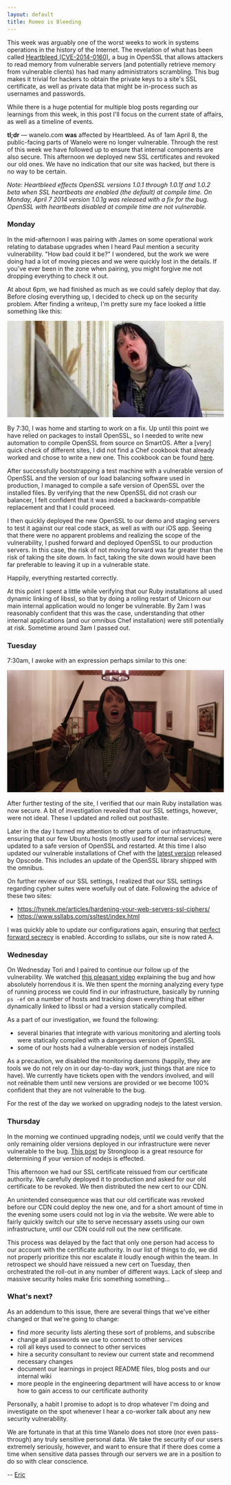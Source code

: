 ```yaml
---
layout: default
title: Romeo is Bleeding
---
```


This week was arguably one of the worst weeks to work
in systems operations in the history of the Internet.
The revelation of what has been called [Heartbleed (CVE-2014-0160)](http://heartbleed.com),
a bug in OpenSSL that allows attackers to read memory
from vulnerable servers (and potentially retrieve memory from vulnerable
clients) has had many administrators scrambling. This bug makes it trivial
for hackers to obtain the private keys to a site's SSL certificate, as well
as private data that might be in-process such as usernames and passwords.

While there is a huge potential for multiple blog posts regarding our learnings
from this week, in this post I'll focus on the current state of affairs, as
well as a timeline of events.

**tl;dr** — wanelo.com **was** affected by Heartbleed. As of 1am April 8, the
public-facing parts of Wanelo were no longer vulnerable. Through the rest of
this week we have followed up to ensure that internal components are also secure.
This afternoon we deployed new SSL certificates and revoked our old ones. We
have no indication that our site was hacked, but there is no way to be certain.


*Note: Heartbleed effects OpenSSL versions 1.0.1 through 1.0.1f and 1.0.2 beta
when SSL heartbeats are enabled (the default) at compile time. On Monday, April
7 2014 version 1.0.1g was released with a fix for the bug. OpenSSL with heartbeats
disabled at compile time are not vulnerable.*

### Monday

In the mid-afternoon I was pairing with James on some
operational work relating to database upgrades when I
heard Paul mention a security vulnerability. "How bad could it be?" I wondered,
but the work we were doing had a lot of moving pieces and we were quickly lost
in the details. If you've ever been in
the zone when pairing, you might forgive me not dropping everything to check it
out.

At about 6pm, we had finished as much as we could safely deploy that day. Before
closing everything up, I decided to check up on the security problem. After finding
a writeup, I'm pretty sure my face looked a little something like this:

![Me realizing what Heartbleed meant](/assets/shelley.jpg)

By 7:30, I was home and starting to work on a fix. Up until this point we have
relied on packages to install OpenSSL, so I needed to write new automation
to compile OpenSSL from source on SmartOS. After a [very] quick check of
different sites, I did not find a Chef cookbook that already worked and chose
to write a new one. This cookbook can be found [here](https://github.com/wanelo-chef/ssl).

After successfully bootstrapping a test machine with a vulnerable version of
OpenSSL and the version of our load balancing software used in production, I
managed to compile a safe version of OpenSSL over the installed files.
By verifying that the new OpenSSL did not crash our balancer, I felt confident
that it was indeed a backwards-compatible replacement and that I could proceed.

I then quickly deployed the new OpenSSL to our demo and staging servers to test
it against our real code stack, as well as with our iOS app. Seeing that there
were no apparent problems and realizing the scope of the vulnerability, I pushed
forward and deployed OpenSSL to our production servers. In this case, the risk
of not moving forward was far greater than the risk of taking the site down. In
fact, taking the site down would have been far preferable to leaving it up in a
vulnerable state.

Happily, everything restarted correctly.

At this point I spent a little while verifying that our Ruby installations all
used dynamic linking of libssl, so that by doing a rolling restart of Unicorn
our main internal application would no longer be vulnerable. By 2am I was
reasonably confident that this was the case, understanding that other internal
applications (and our omnibus Chef installation) were still potentially at risk.
Sometime around 3am I passed out.

### Tuesday

7:30am, I awoke with an expression perhaps similar to this one:

![Was it just a nightmare?](/assets/shelley2.jpg)

After further testing of the site, I verified that our main Ruby installation
was now secure. A bit of investigation revealed that our SSL settings, however,
were not ideal. These I updated and rolled out posthaste.

Later in the day I turned my attention to other parts of our infrastructure,
ensuring that our few Ubuntu hosts (mostly used for internal services) were updated
to a safe version of OpenSSL and restarted. At this time I also updated our
vulnerable installations of Chef with the
[latest version](http://www.getchef.com/blog/2014/04/08/release-chef-client-11-12-0-10-32-2/)
released by Opscode. This includes an update of the OpenSSL library shipped with
the omnibus.

On further review of our SSL settings, I realized that our SSL settings regarding
cypher suites were woefully out of date. Following the advice of these two sites:

* https://hynek.me/articles/hardening-your-web-servers-ssl-ciphers/
* https://www.ssllabs.com/ssltest/index.html

I was quickly able to update our configurations again, ensuring that [perfect
forward secrecy](http://en.wikipedia.org/wiki/Perfect_forward_secrecy) is enabled.
According to ssllabs, our site is now rated A.

### Wednesday

On Wednesday Tori and I paired to continue our follow up of the vulnerability. We
watched [this pleasant video](http://vimeo.com/91425662) explaining the bug and
how absolutely horrendous it is. We then spent the morning analyzing every type
of running process we could find in our infrastructure, basically by running
`ps -ef` on a number of hosts and tracking down everything that either dynamically
linked to libssl or had a version statically compiled.

As a part of our investigation, we found the following:

* several binaries that integrate with various monitoring and alerting tools
  were statically compiled with a dangerous version of OpenSSL
* some of our hosts had a vulnerable version of nodejs installed

As a precaution, we disabled the monitoring daemons (happily, they are tools we
do not rely on in our day-to-day work, just things that are nice to have). We
currently have tickets open with the vendors involved, and will not reënable them
until new versions are provided or we become 100% confident that they are not
vulnerable to the bug.

For the rest of the day we worked on upgrading nodejs to the latest version.

### Thursday

In the morning we continued upgrading nodejs, until we could verify that the only
remaining older versions deployed in our infrastructure were never vulnerable to
the bug. [This post](http://strongloop.com/strongblog/heartbleed-openssl-node-js/)
by Strongloop is a great resource for determining if your version of nodejs is
effected.

This afternoon we had our SSL certificate reissued from our certificate authority.
We carefully deployed it to production and asked for our old certificate to be
revoked. We then distributed the new cert to our CDN.

An unintended consequence was that our old certificate was revoked before our
CDN could deploy the new one, and for a short amount of time in the evening some
users could not log in via the website. We were able to fairly quickly switch our
site to serve necessary assets using our own infrastructure, until our CDN could
roll out the new certificate.

This process was delayed by the fact that only one person had access to our
account with the certificate authority. In our list of things to do, we did not
properly prioritize this nor escalate it loudly enough within the team. In
retrospect we should have reissued a new cert on Tuesday, then orchestrated the
roll-out in any number of different ways. Lack of sleep and massive security
holes make Eric something something...

### What's next?

As an addendum to this issue, there are several things that we've either changed
or that we're going to change:

* find more security lists alerting these sort of problems, and subscribe
* change all passwords we use to connect to other services
* roll all keys used to connect to other services
* hire a security consultant to review our current state and recommend necessary
  changes
* document our learnings in project README files, blog posts and our internal
  wiki
* more people in the engineering department will have access to or know how to
  gain access to our certificate authority

Personally, a habit I promise to adopt is to drop whatever I'm doing and investigate
on the spot whenever I hear a co-worker talk about any new security vulnerability.

We are fortunate in that at this time Wanelo does not store (nor even pass-through)
any truly sensitive personal data. We take the security of our users extremely
seriously, however, and want to ensure that if there does come a time when sensitive
data passes through our servers we are in a position to do so with clear conscience.

-- [Eric](http://wanelo.com/sax "Sax on Wanelo")
